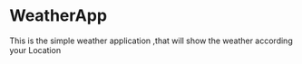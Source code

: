 # WeatherApp
This is the simple weather application ,that will show the weather according your Location
